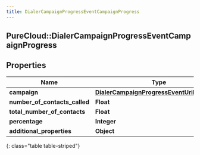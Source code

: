 ```yaml
---
title: DialerCampaignProgressEventCampaignProgress
---
```

## PureCloud::DialerCampaignProgressEventCampaignProgress

## Properties

|Name | Type | Description | Notes|
|------------ | ------------- | ------------- | -------------|
| **campaign** | [**DialerCampaignProgressEventUriReference**](DialerCampaignProgressEventUriReference.html) |  | [optional] |
| **number_of_contacts_called** | **Float** |  | [optional] |
| **total_number_of_contacts** | **Float** |  | [optional] |
| **percentage** | **Integer** |  | [optional] |
| **additional_properties** | **Object** |  | [optional] |
{: class="table table-striped"}


